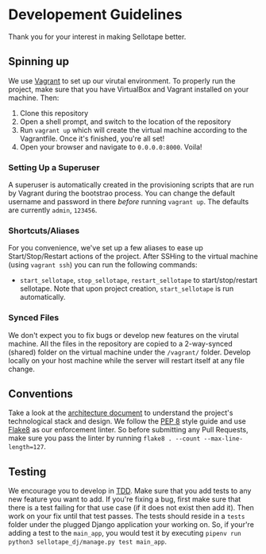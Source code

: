# Developement Guidelines
Thank you for your interest in making Sellotape better. 

## Spinning up
We use [Vagrant](https://www.vagrantup.com/) to set up our virutal environment. To properly run the project, make sure that you have VirtualBox and Vagrant installed on your machine. Then:
1. Clone this repository
2. Open a shell prompt, and switch to the location of the repository
3. Run `vagrant up` which will create the virtual machine according to the Vagrantfile. Once it's finished, you're all set!
4. Open your browser and navigate to `0.0.0.0:8000`. Voila!

### Setting Up a Superuser
A superuser is automatically created in the provisioning scripts that are run by Vagrant during the bootstrao process. You can change the default username and password in there _before_ running `vagrant up`.
The defaults are currently `admin`, `123456`.

### Shortcuts/Aliases
For you convenience, we've set up a few aliases to ease up Start/Stop/Restart actions of the project.
After SSHing to the virtual machine (using `vagrant ssh`) you can run the following commands:
* `start_sellotape`, `stop_sellotape`, `restart_sellotape` to start/stop/restart sellotape.
Note that upon project creation, `start_sellotape` is run automatically.

### Synced Files
We don't expect you to fix bugs or develop new features on the virutal machine. All the files in the repository are copied to a 2-way-synced (shared) folder on the virtual machine under the `/vagrant/` folder. Develop locally on your host machine while the server will restart itself at any file change.

## Conventions
Take a look at the [architecture document](Architecture.md) to understand the project's technological stack and design. We follow the [PEP 8](https://www.python.org/dev/peps/pep-0008/) style guide and use [Flake8](https://flake8.pycqa.org/en/latest/) as our enforcement linter. So before submitting any Pull Requests, make sure you pass the linter by running `flake8 . --count --max-line-length=127`.

## Testing
We encourage you to develop in [TDD](https://en.wikipedia.org/wiki/Test-driven_development). Make sure that you add tests to any new feature you want to add. If you're fixing a bug, first make sure that there is a test failing for that use case (if it does not exist then add it). Then work on your fix until that test passes. The tests should reside in a `tests` folder under the plugged Django application your working on. So, if your're adding a test to the `main_app`, you would test it by executing `pipenv run python3 sellotape_dj/manage.py test main_app`.